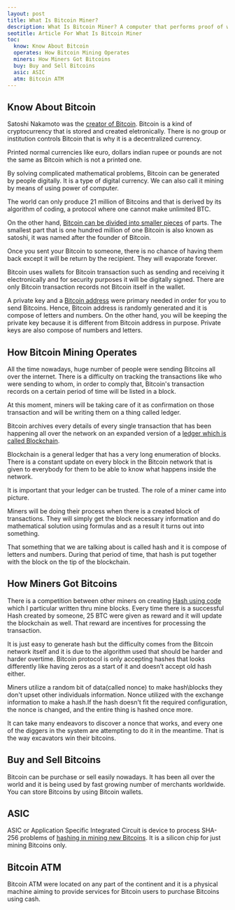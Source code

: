 ```yaml
---
layout: post
title: What Is Bitcoin Miner?
description: What Is Bitcoin Miner? A computer that performs proof of work.
seotitle: Article For What Is Bitcoin Miner
toc:
  know: Know About Bitcoin
  operates: How Bitcoin Mining Operates
  miners: How Miners Got Bitcoins
  buy: Buy and Sell Bitcoins
  asic: ASIC
  atm: Bitcoin ATM
---
```


<h2 id="know">Know About Bitcoin</h2>

<p>Satoshi Nakamoto was the <a href="/bitcoin-predictions-from-reserve-bank-of-india">creator of Bitcoin</a>. Bitcoin is a kind of cryptocurrency that is stored and created eletronically. There is no group or institution controls Bitcoin that is why it is a decentralized currency. </p>

<p>Printed normal currencies like euro, dollars indian rupee or pounds are not the same as Bitcoin which is not a printed one.</p>

<p>By solving complicated mathematical problems, Bitcoin can be generated by people digitally. It is a type of digital currency. We can also call it mining by means of using power of computer. </p>

<p>The world can only produce 21 million of Bitcoins and that is derived by its algorithm of coding, a protocol where one cannot make unlimited BTC. </p>

<p>On the other hand, <a href="/why-bitcoin-bill-of-north-dakota-is-failure">Bitcoin can be divided into smaller pieces</a> of parts. The smallest part that is one hundred million of one Bitcoin is also known as satoshi, it was named after the founder of Bitcoin.</p>

<p>Once you sent your Bitcoin to someone, there is no chance of having them back except it will be return by the recipient. They will evaporate forever.</p>

<p>Bitcoin uses wallets for Bitcoin transaction such as sending and receiving it electronically and for security purposes it will be digitally signed. There are only Bitcoin transaction records not Bitcoin itself in the wallet.</p>

<p>A private key and a <a href="/beijing-threatens-shut-down-bitcoin-exchanges">Bitcoin address</a> were primary needed in order for you to send Bitcoins. Hence, Bitcoin address is randomly generated and it is compose of letters and numbers. On the other hand, you will be keeping the private key because it is different from Bitcoin address in purpose. Private keys are also compose of numbers and letters.</p>

<h2 id="operates">How Bitcoin Mining Operates</h2>

<p>All the time nowadays, huge number of people were sending Bitcoins all over the internet. There is a difficulty on tracking the transactions like who were sending to whom, in order to comply that, Bitcoin's transaction records on a certain period of time will be listed in a block.</p>

<p>At this moment, miners will be taking care of it as confirmation on those transaction and will be writing them on a thing called ledger.</p>

<p>Bitcoin archives every details of every single transaction that has been happening all over the network on an expanded version of a <a href="/bitcoin-gambling-investments-512">ledger which is called Blockchain</a>.</p>

<p>Blockchain is a general ledger that has a very long enumeration of blocks. There is a constant update on every block in the Bitcoin network that is given to everybody for them to be able to know what happens inside the network.</p>

<p>It is important that your ledger can be trusted. The role of a miner came into picture.</p>

<p>Miners will be doing their process when there is a created block of transactions. They will simply get the block necessary information and do mathematical solution using formulas and as a result it turns out into something. </p>

<p>That something that we are talking about is called hash and it is compose of letters and numbers. During that period of time, that hash is put together with the block on the tip of the blockchain.</p>

<h2 id="miners">How Miners Got Bitcoins</h2>

<p>There is a competition between other miners on creating <a href="/bitcoinminer/blob/gh-pages/_posts/2017-02-14-irb-warns-against-bitcoin-breaks-usd-1000">Hash using code</a> which I particular written thru mine blocks. Every time there is a successful Hash created by someone, 25 BTC were given as reward and it will update the blockchain as well. That reward are incentives for processing the transaction.</p>

<p>It is just easy to generate hash but the difficulty comes from the Bitcoin network itself and it is due to the algorithm used that should be harder and harder overtime. Bitcoin protocol is only accepting hashes that looks differently like having zeros as a start of it and doesn’t accept old hash either.</p>

<p>Miners utilize a random bit of data(called nonce) to make hash\blocks they don't upset other individuals information. Nonce utilized with the exchange information to make a hash.If the hash doesn't fit the required configuration, the nonce is changed, and the entire thing is hashed once more. </p>

<p>It can take many endeavors to discover a nonce that works, and every one of the diggers in the system are attempting to do it in the meantime. That is the way excavators win their bitcoins.</p>

<h2 id="buy">Buy and Sell Bitcoins</h2>

<p>Bitcoin can be purchase or sell easily nowadays. It has been all over the world and it is being used by fast growing number of merchants worldwide. You can store Bitcoins by using Bitcoin wallets.</p>

<h2 id="asic">ASIC</h2>

<p>ASIC or Application Specific Integrated Circuit is device to process SHA-256 problems of <a href="/what-is-bitcoin-mining-and-how-to-be-a-bitcoin-miner">hashing in mining new Bitcoins</a>. It is a silicon chip for just mining Bitcoins only.</p>

<h2 id="atm">Bitcoin ATM</h2>

<p>Bitcoin ATM were located on any part of the continent and it is a physical machine aiming to provide services for Bitcoin users to purchase Bitcoins using cash.</p>


